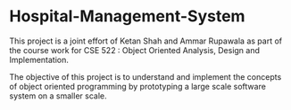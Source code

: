 # Hospital-Management-System
This project is a joint effort of Ketan Shah and Ammar Rupawala as part of the course work for CSE 522 : Object Oriented Analysis, Design and Implementation.

The objective of this project is to understand and implement the concepts of object oriented programming by prototyping a large scale software system on a smaller scale. 
